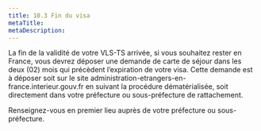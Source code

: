 ```yaml
---
title: 10.3 Fin du visa
metaTitle: 
metaDescription: 
---
```


La fin de la validité de votre VLS-TS arrivée, si vous souhaitez rester en France, vous devrez déposer une demande de carte de séjour dans les deux (02) mois qui précèdent l’expiration de votre visa. Cette demande est à déposer soit sur le site administration-etrangers-en-france.interieur.gouv.fr en suivant la procédure dématérialisée, soit directement dans votre préfecture ou sous-préfecture de rattachement.

Renseignez-vous en premier lieu auprès de votre préfecture ou sous-préfecture.